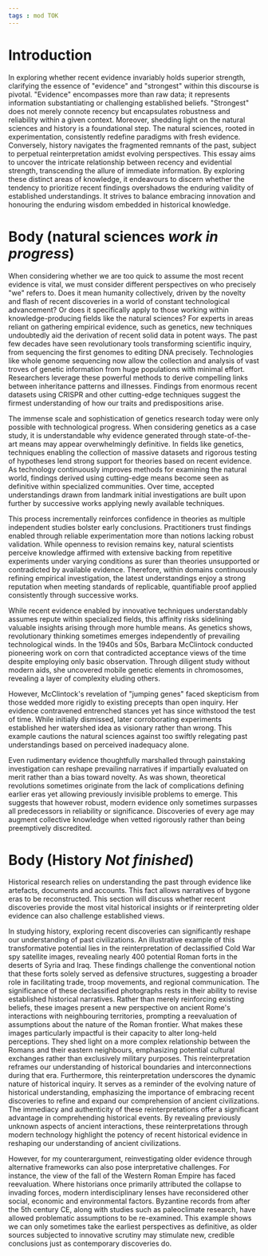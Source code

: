 ```yaml
---
tags : mod TOK
---
```

# Introduction

In exploring whether recent evidence invariably holds superior strength, clarifying the essence of "evidence" and "strongest" within this discourse is pivotal. "Evidence" encompasses more than raw data; it represents information substantiating or challenging established beliefs. "Strongest" does not merely connote recency but encapsulates robustness and reliability within a given context.
Moreover, shedding light on the natural sciences and history is a foundational step. The natural sciences, rooted in experimentation, consistently redefine paradigms with fresh evidence. Conversely, history navigates the fragmented remnants of the past, subject to perpetual reinterpretation amidst evolving perspectives.
This essay aims to uncover the intricate relationship between recency and evidential strength, transcending the allure of immediate information. By exploring these distinct areas of knowledge, it endeavours to discern whether the tendency to prioritize recent findings overshadows the enduring validity of established understandings. It strives to balance embracing innovation and honouring the enduring wisdom embedded in historical knowledge.
# Body (natural sciences *work in progress*)
When considering whether we are too quick to assume the most recent evidence is vital, we must consider different perspectives on who precisely "we" refers to. Does it mean humanity collectively, driven by the novelty and flash of recent discoveries in a world of constant technological advancement? Or does it specifically apply to those working within knowledge-producing fields like the natural sciences?
For experts in areas reliant on gathering empirical evidence, such as genetics, new techniques undoubtedly aid the derivation of recent solid data in potent ways. The past few decades have seen revolutionary tools transforming scientific inquiry, from sequencing the first genomes to editing DNA precisely. Technologies like whole genome sequencing now allow the collection and analysis of vast troves of genetic information from huge populations with minimal effort. Researchers leverage these powerful methods to derive compelling links between inheritance patterns and illnesses. Findings from enormous recent datasets using CRISPR and other cutting-edge techniques suggest the firmest understanding of how our traits and predispositions arise.

The immense scale and sophistication of genetics research today were only possible with technological progress. When considering genetics as a case study, it is understandable why evidence generated through state-of-the-art means may appear overwhelmingly definitive. In fields like genetics, techniques enabling the collection of massive datasets and rigorous testing of hypotheses lend strong support for theories based on recent evidence. As technology continuously improves methods for examining the natural world, findings derived using cutting-edge means become seen as definitive within specialized communities. Over time, accepted understandings drawn from landmark initial investigations are built upon further by successive works applying newly available techniques.

This process incrementally reinforces confidence in theories as multiple independent studies bolster early conclusions. Practitioners trust findings enabled through reliable experimentation more than notions lacking robust validation. While openness to revision remains key, natural scientists perceive knowledge affirmed with extensive backing from repetitive experiments under varying conditions as surer than theories unsupported or contradicted by available evidence. Therefore, within domains continuously refining empirical investigation, the latest understandings enjoy a strong reputation when meeting standards of replicable, quantifiable proof applied consistently through successive works.

While recent evidence enabled by innovative techniques understandably assumes repute within specialized fields, this affinity risks sidelining valuable insights arising through more humble means. As genetics shows, revolutionary thinking sometimes emerges independently of prevailing technological winds. In the 1940s and 50s, Barbara McClintock conducted pioneering work on corn that contradicted acceptance views of the time despite employing only basic observation. Through diligent study without modern aids, she uncovered mobile genetic elements in chromosomes, revealing a layer of complexity eluding others.

However, McClintock's revelation of "jumping genes" faced skepticism from those wedded more rigidly to existing precepts than open inquiry. Her evidence contravened entrenched stances yet has since withstood the test of time. While initially dismissed, later corroborating experiments established her watershed idea as visionary rather than wrong. This example cautions the natural sciences against too swiftly relegating past understandings based on perceived inadequacy alone.

Even rudimentary evidence thoughtfully marshalled through painstaking investigation can reshape prevailing narratives if impartially evaluated on merit rather than a bias toward novelty. As was shown, theoretical revolutions sometimes originate from the lack of complications defining earlier eras yet allowing previously invisible problems to emerge. This suggests that however robust, modern evidence only sometimes surpasses all predecessors in reliability or significance. Discoveries of every age may augment collective knowledge when vetted rigorously rather than being preemptively discredited.

# Body (History *Not finished*)
Historical research relies on understanding the past through evidence like artefacts, documents and accounts. This fact allows narratives of bygone eras to be reconstructed. This section will discuss whether recent discoveries provide the most vital historical insights or if reinterpreting older evidence can also challenge established views.

In studying history, exploring recent discoveries can significantly reshape our understanding of past civilizations. An illustrative example of this transformative potential lies in the reinterpretation of declassified Cold War spy satellite images, revealing nearly 400 potential Roman forts in the deserts of Syria and Iraq. These findings challenge the conventional notion that these forts solely served as defensive structures, suggesting a broader role in facilitating trade, troop movements, and regional communication.
The significance of these declassified photographs rests in their ability to revise established historical narratives. Rather than merely reinforcing existing beliefs, these images present a new perspective on ancient Rome's interactions with neighbouring territories, prompting a reevaluation of assumptions about the nature of the Roman frontier.
What makes these images particularly impactful is their capacity to alter long-held perceptions. They shed light on a more complex relationship between the Romans and their eastern neighbours, emphasizing potential cultural exchanges rather than exclusively military purposes. This reinterpretation reframes our understanding of historical boundaries and interconnections during that era.
Furthermore, this reinterpretation underscores the dynamic nature of historical inquiry. It serves as a reminder of the evolving nature of historical understanding, emphasizing the importance of embracing recent discoveries to refine and expand our comprehension of ancient civilizations.
The immediacy and authenticity of these reinterpretations offer a significant advantage in comprehending historical events. By revealing previously unknown aspects of ancient interactions, these reinterpretations through modern technology highlight the potency of recent historical evidence in reshaping our understanding of ancient civilizations.

However, for my counterargument, reinvestigating older evidence through alternative frameworks can also pose interpretative challenges. For instance, the view of the fall of the Western Roman Empire has faced reevaluation. Where historians once primarily attributed the collapse to invading forces, modern interdisciplinary lenses have reconsidered other social, economic and environmental factors. Byzantine records from after the 5th century CE, along with studies such as paleoclimate research, have allowed problematic assumptions to be re-examined. This example shows we can only sometimes take the earliest perspectives as definitive, as older sources subjected to innovative scrutiny may stimulate new, credible conclusions just as contemporary discoveries do.